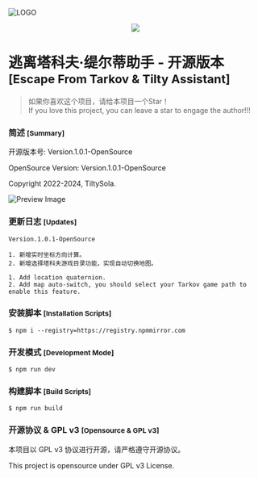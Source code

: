 ![LOGO](https://cdn.tiltysola.com/uploads/tilty/gallery/18c9a3866cc04d8a89549c29dc78a9fd/18c9a3866cc04d8a89549c29dc78a9fd.webp)

<p align="center">
  <a href="https://github.com/tiltysola/tarkov-tilty-frontend-opensource" alt="GitHub Repo stars">
    <img src="https://img.shields.io/github/stars/tiltysola/tarkov-tilty-frontend-opensource" />
  </a>
</p>

# 逃离塔科夫·缇尔蒂助手 - 开源版本 <small>[Escape From Tarkov & Tilty Assistant]</small>

> 如果你喜欢这个项目，请给本项目一个Star！  
> If you love this project, you can leave a star to engage the author!!!  

### 简述 <small>[Summary]</small>

开源版本号: Version.1.0.1-OpenSource

OpenSource Version: Version.1.0.1-OpenSource

Copyright 2022-2024, TiltySola.

![Preview Image](https://cdn.tiltysola.com/uploads/tilty/gallery/c8a403def818467b8891ad10afdbc13d/c8a403def818467b8891ad10afdbc13d.webp)

### 更新日志 <small>[Updates]</small>

```
Version.1.0.1-OpenSource

1. 新增实时坐标方向计算。
2. 新增选择塔科夫游戏目录功能，实现自动切换地图。

1. Add location quaternion.
2. Add map auto-switch, you should select your Tarkov game path to enable this feature.
```

### 安装脚本 <small>[Installation Scripts]</small>

```
$ npm i --registry=https://registry.npmmirror.com
```

### 开发模式 <small>[Development Mode]</small>

```
$ npm run dev
```

### 构建脚本 <small>[Build Scripts]</small>

```
$ npm run build
```

### 开源协议 & GPL v3 <small>[Opensource & GPL v3]</small>

本项目以 GPL v3 协议进行开源，请严格遵守开源协议。

This project is opensource under GPL v3 License.
